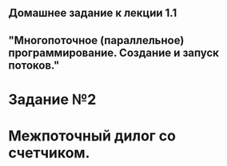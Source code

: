## Домашнее задание к лекции 1.1 
## "Многопоточное (параллельное) программирование. Создание и запуск потоков."

# Задание №2

# Межпоточный дилог со счетчиком.